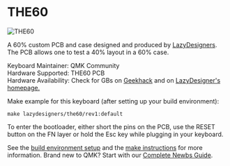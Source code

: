 # THE60

![THE60](https://cdn.discordapp.com/attachments/536190211240099840/549506683064287243/image0.jpg)

A 60% custom PCB and case designed and produced by [LazyDesigners](http://lazydesigners.cn).  
The PCB allows one to test a 40% layout in a 60% case.

Keyboard Maintainer: QMK Community  
Hardware Supported: THE60 PCB  
Hardware Availability: Check for GBs on [Geekhack](https://geekhack.org) and on [LazyDesigner's homepage.](http://lazydesigners.cn)  

Make example for this keyboard (after setting up your build environment):

    make lazydesigners/the60/rev1:default

To enter the bootloader, either short the pins on the PCB, use the RESET button on the FN layer or hold the Esc key while plugging in your keyboard.

See the [build environment setup](https://docs.qmk.fm/#/getting_started_build_tools) and the [make instructions](https://docs.qmk.fm/#/getting_started_make_guide) for more information. Brand new to QMK? Start with our [Complete Newbs Guide](https://docs.qmk.fm/#/newbs).
